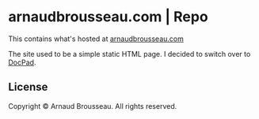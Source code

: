 # arnaudbrousseau.com | Repo
This contains what's hosted at [arnaudbrousseau.com](http://arnaudbrousseau.com)

The site used to be a simple static HTML page. I decided to switch over to
[DocPad](http://docpad.org).

## License
Copyright &copy; Arnaud Brousseau. All rights reserved.
